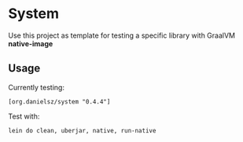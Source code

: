 # System

Use this project as template for testing a specific library with GraalVM **native-image**

## Usage

Currently testing:

    [org.danielsz/system "0.4.4"]

Test with:

    lein do clean, uberjar, native, run-native
